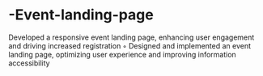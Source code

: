 # -Event-landing-page
 Developed a responsive event landing page, enhancing user engagement and driving increased registration ◦ Designed and implemented an event landing page, optimizing user experience and improving information accessibility
